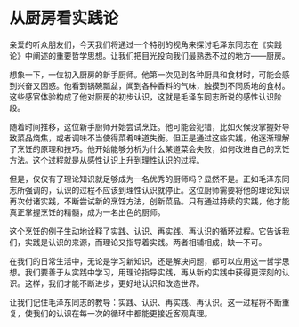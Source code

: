 # 从厨房看实践论

亲爱的听众朋友们，今天我们将通过一个特别的视角来探讨毛泽东同志在《实践论》中阐述的重要哲学思想。让我们把目光投向我们最熟悉不过的地方——厨房。

想象一下，一位初入厨房的新手厨师。他第一次见到各种厨具和食材时，可能会感到兴奋又困惑。他看到锅碗瓢盆，闻到各种香料的气味，触摸到不同质地的食材。这些感官体验构成了他对厨房的初步认识，这就是毛泽东同志所说的感性认识阶段。

随着时间推移，这位新手厨师开始尝试烹饪。他可能会犯错，比如火候没掌握好导致菜品烧焦，或者调味不当使得菜肴味道失衡。但正是通过这些实践，他逐渐理解了烹饪的原理和技巧。他开始能够分析为什么某道菜会失败，如何改进自己的烹饪方法。这个过程就是从感性认识上升到理性认识的过程。

但是，仅仅有了理论知识就足够成为一名优秀的厨师吗？显然不是。正如毛泽东同志所强调的，认识的过程不应该到理性认识就停止。这位厨师需要将他的理论知识再次付诸实践，不断尝试新的烹饪方法，创新菜品。只有通过持续的实践，他才能真正掌握烹饪的精髓，成为一名出色的厨师。

这个烹饪的例子生动地诠释了实践、认识、再实践、再认识的循环过程。它告诉我们，实践是认识的来源，而理论又指导着实践。两者相辅相成，缺一不可。

在我们的日常生活中，无论是学习新知识，还是解决问题，都可以应用这一哲学思想。我们要善于从实践中学习，用理论指导实践，再从新的实践中获得更深刻的认识。这样，我们才能不断进步，更好地认识和改造世界。

让我们记住毛泽东同志的教导：实践、认识、再实践、再认识。这一过程将不断重复，使我们的认识在每一次的循环中都能更接近客观真理。